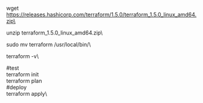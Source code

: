 wget https://releases.hashicorp.com/terraform/1.5.0/terraform_1.5.0_linux_amd64.zip\

unzip terraform_1.5.0_linux_amd64.zip\

sudo mv terraform /usr/local/bin/\

terraform -v\

#test\
terraform init\
terraform plan\
#deploy\
terraform apply\
